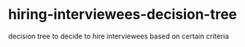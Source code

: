 # hiring-interviewees-decision-tree
decision tree to decide to hire interviewees based on certain criteria
